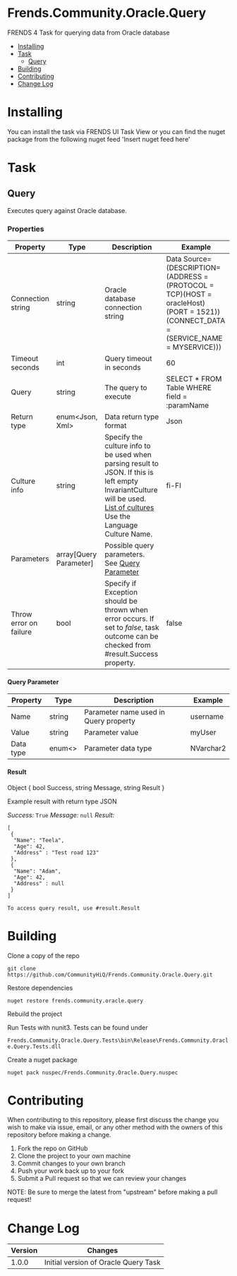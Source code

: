# Frends.Community.Oracle.Query

FRENDS 4 Task for querying data from Oracle database

- [Installing](#installing)
- [Task](#tasks)
	- [Query](#query)
- [Building](#building)
- [Contributing](#contributing)
- [Change Log](#change-log)

# Installing

You can install the task via FRENDS UI Task View or you can find the nuget package from the following nuget feed
'Insert nuget feed here'

# Task

## Query

Executes query against Oracle database.

### Properties

| Property    | Type       | Description     | Example |
| ------------| -----------| --------------- | ------- |
| Connection string | string | Oracle database connection string | Data Source=(DESCRIPTION=(ADDRESS = (PROTOCOL = TCP)(HOST = oracleHost)(PORT = 1521))(CONNECT_DATA = (SERVICE_NAME = MYSERVICE))) |
| Timeout seconds | int | Query timeout in seconds | 60 |
| Query | string | The query to execute | SELECT * FROM Table WHERE field = :paramName|
| Return type | enum<Json, Xml> | Data return type format | Json |
| Culture info | string | Specify the culture info to be used when parsing result to JSON. If this is left empty InvariantCulture will be used. [List of cultures](https://msdn.microsoft.com/en-us/library/ee825488(v=cs.20).aspx) Use the Language Culture Name. | fi-FI |
| Parameters | array[Query Parameter] | Possible query parameters. See [Query Parameter](#query-parameter) |  |
| Throw error on failure | bool | Specify if Exception should be thrown when error occurs. If set to *false*, task outcome can be checked from #result.Success property. | false |

#### Query Parameter

| Property    | Type       | Description     | Example |
| ------------| -----------| --------------- | ------- |
| Name | string | Parameter name used in Query property | username |
| Value | string | Parameter value | myUser |
| Data type | enum<> | Parameter data type | NVarchar2 |

#### Result

Object { bool Success, string Message, string Result }

Example result with return type JSON

*Success:* ``` True ```
*Message:* ``` null ```
*Result:* 
```
[ 
 {
  "Name": "Teela",
  "Age": 42,
  "Address" : "Test road 123"
 },
 {
  "Name": "Adam",
  "Age": 42,
  "Address" : null
 }
]
```

```
To access query result, use #result.Result
```

# Building

Clone a copy of the repo

`git clone https://github.com/CommunityHiQ/Frends.Community.Oracle.Query.git`

Restore dependencies

`nuget restore frends.community.oracle.query`

Rebuild the project

Run Tests with nunit3. Tests can be found under

`Frends.Community.Oracle.Query.Tests\bin\Release\Frends.Community.Oracle.Query.Tests.dll`

Create a nuget package

`nuget pack nuspec/Frends.Community.Oracle.Query.nuspec`

# Contributing
When contributing to this repository, please first discuss the change you wish to make via issue, email, or any other method with the owners of this repository before making a change.

1. Fork the repo on GitHub
2. Clone the project to your own machine
3. Commit changes to your own branch
4. Push your work back up to your fork
5. Submit a Pull request so that we can review your changes

NOTE: Be sure to merge the latest from "upstream" before making a pull request!

# Change Log

| Version | Changes |
| ----- | ----- |
| 1.0.0 | Initial version of Oracle Query Task |
